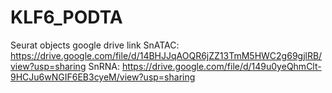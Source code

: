 # KLF6_PODTA
Seurat objects google drive link
SnATAC: https://drive.google.com/file/d/14BHJJqAOQR6jZZ13TmM5HWC2g69gjlRB/view?usp=sharing
SnRNA: https://drive.google.com/file/d/149u0yeQhmClt-9HCJu6wNGIF6EB3cyeM/view?usp=sharing
